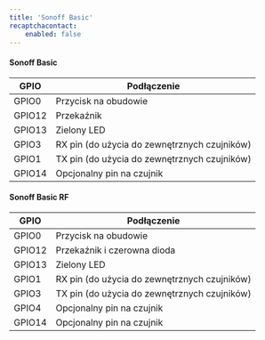 ```yaml
---
title: 'Sonoff Basic'
recaptchacontact:
    enabled: false
---
```


#### Sonoff Basic

| GPIO | Podłączenie |
| - | - |
| GPIO0	| Przycisk na obudowie |
| GPIO12 | Przekaźnik |
| GPIO13 | Zielony LED |
| GPIO3	| RX pin (do użycia do zewnętrznych czujników) |
| GPIO1	| TX pin (do użycia do zewnętrznych czujników) |
| GPIO14 | Opcjonalny pin na czujnik |

#### Sonoff Basic RF

| GPIO | Podłączenie |
| - | - |
| GPIO0	| Przycisk na obudowie |
| GPIO12 | Przekaźnik i czerowna dioda|
| GPIO13 | Zielony LED |
| GPIO1	| RX pin (do użycia do zewnętrznych czujników) |
| GPIO3	| TX pin (do użycia do zewnętrznych czujników) |
| GPIO4 | Opcjonalny pin na czujnik |
| GPIO14 | Opcjonalny pin na czujnik |

